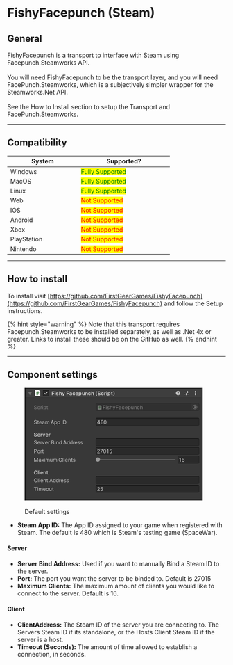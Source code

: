 # FishyFacepunch (Steam)

## General

FishyFacepunch is a transport to interface with Steam using Facepunch.Steamworks API.\
\
You will need FishyFacepunch to be the transport layer, and you will need FacePunch.Steamworks, which is a subjectively simpler wrapper for the Steamworks.Net API.\
\
See the How to Install section to setup the Transport and FacePunch.Steamworks.

***

## Compatibility

<table data-full-width="false"><thead><tr><th width="149">System</th><th width="198">Supported?</th></tr></thead><tbody><tr><td>Windows</td><td><mark style="color:green;">Fully Supported</mark></td></tr><tr><td>MacOS</td><td><mark style="color:green;">Fully Supported</mark></td></tr><tr><td>Linux</td><td><mark style="color:green;">Fully Supported</mark></td></tr><tr><td>Web</td><td><mark style="color:red;">Not Supported</mark></td></tr><tr><td>IOS</td><td><mark style="color:red;">Not Supported</mark></td></tr><tr><td>Android</td><td><mark style="color:red;">Not Supported</mark></td></tr><tr><td>Xbox</td><td><mark style="color:red;">Not Supported</mark></td></tr><tr><td>PlayStation</td><td><mark style="color:red;">Not Supported</mark></td></tr><tr><td>Nintendo</td><td><mark style="color:red;">Not Supported</mark></td></tr></tbody></table>

***

## How to install

To install visit [https://github.com/FirstGearGames/FishyFacepunch](https://github.com/FirstGearGames/FishyFacepunch) and follow the Setup instructions.

{% hint style="warning" %}
Note that this transport requires Facepunch.Steamworks to be installed separately, as well as .Net 4x or greater. Links to install these should be on the GitHub as well.
{% endhint %}

***

## Component settings

<div align="left"><figure><img src="../../.gitbook/assets/facepunch-component.png" alt=""><figcaption><p>Default settings</p></figcaption></figure></div>

* **Steam App ID:** The App ID assigned to your game when registered with Steam. The default is 480 which is Steam's testing game (SpaceWar).

#### Server

* **Server Bind Address:** Used if you want to manually Bind a Steam ID to the server.
* **Port:** The port you want the server to be binded to. Default is 27015
* **Maximum Clients:** The maximum amount of clients you would like to connect to the server. Default is 16.

#### Client

* **ClientAddress:** The Steam ID of the server you are connecting to. The Servers Steam ID if its standalone, or the Hosts Client Steam ID if the server is a host.
* **Timeout (Seconds):** The amount of time allowed to establish a connection, in seconds.
